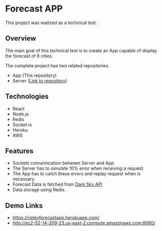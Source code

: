 # Forecast APP

This project was realized as a technical test.

## Overview

The main goal of this technical test is to create an App capable of display the forecast of 6 cities.

The complete project has two related repositories.
- App (This repository)
- Server ([Link to repository](https://github.com/luisbarrientosf/forecastserver))

## Technologies

- React
- Node.js
- Redis
- Socket.io
- Heroku
- AWS

## Features

- Sockets comunnication between Server and App
- The Server has to simulate 10% error when receiving a request.
- The App has to catch these errors and replay request when is necessary.
- Forecast Data is fetched from [Dark Sky API](https://darksky.net/dev)
- Data storage using Redis.

## Demo Links

- https://ripleyforecastapp.herokuapp.com/
- http://ec2-52-14-209-23.us-east-2.compute.amazonaws.com:8080/

